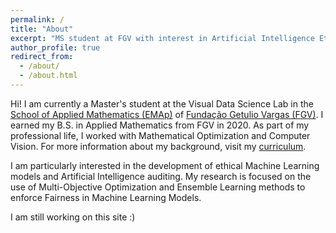 ```yaml
---
permalink: /
title: "About"
excerpt: "MS student at FGV with interest in Artificial Intelligence Ethics"
author_profile: true
redirect_from: 
  - /about/
  - /about.html
---
```


Hi! I am currently a Master's student at the Visual Data Science Lab in the [School of Applied Mathematics (EMAp)](https://emap.fgv.br/) of [Fundação Getulio Vargas (FGV)](https://portal.fgv.br/). I earned my B.S. in Applied Mathematics from FGV in 2020. As part of my professional life, I worked with Mathematical Optimization and Computer Vision. For more information about my background, visit my [curriculum](/cv/).

I am particularly interested in the development of ethical Machine Learning models and Artificial Intelligence auditing. My research is focused on the use of Multi-Objective Optimization and Ensemble Learning methods to enforce Fairness in Machine Learning Models.

I am still working on this site :)
